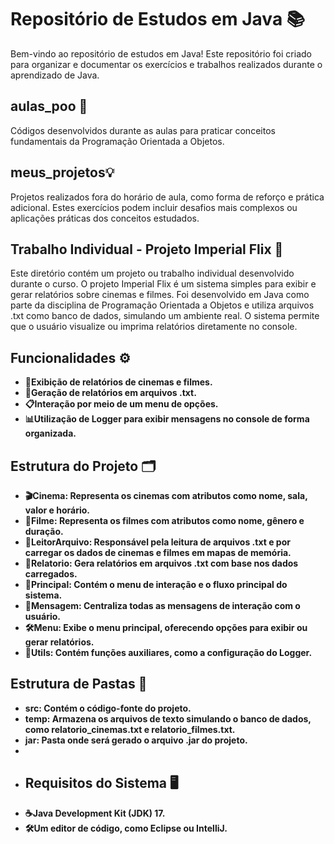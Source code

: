 # Repositório de Estudos em Java 📚

Bem-vindo ao repositório de estudos em Java! Este repositório foi criado para organizar e documentar os 
exercícios e trabalhos realizados durante o aprendizado de Java.

## aulas_poo 📖
Códigos desenvolvidos durante as aulas para praticar conceitos fundamentais da Programação Orientada a Objetos.

## meus_projetos💡
Projetos realizados fora do horário de aula, como forma de reforço e prática adicional. Estes exercícios 
podem incluir desafios mais complexos ou aplicações práticas dos conceitos estudados.

## Trabalho Individual - Projeto Imperial Flix 🚀
Este diretório contém um projeto ou trabalho individual desenvolvido durante o curso. 
O projeto Imperial Flix é um sistema simples para exibir e gerar relatórios sobre cinemas 
e filmes. Foi desenvolvido em Java como parte da disciplina de Programação Orientada a 
Objetos e utiliza arquivos .txt como banco de dados, simulando um ambiente real. O sistema
permite que o usuário visualize ou imprima relatórios diretamente no console.

## Funcionalidades ⚙️
- **📄Exibição de relatórios de cinemas e filmes.**
- **📁Geração de relatórios em arquivos .txt.**
- **📋Interação por meio de um menu de opções.**
- **📊Utilização de Logger para exibir mensagens no console de forma organizada.**

## Estrutura do Projeto 🗂
- **🎬Cinema: Representa os cinemas com atributos como nome, sala, valor e horário.**
- **🎥Filme: Representa os filmes com atributos como nome, gênero e duração.**
- **📂LeitorArquivo: Responsável pela leitura de arquivos .txt e por carregar os dados de cinemas e filmes em mapas de memória.**
- **📝Relatorio: Gera relatórios em arquivos .txt com base nos dados carregados.**
- **🔑Principal: Contém o menu de interação e o fluxo principal do sistema.**
- **💬Mensagem: Centraliza todas as mensagens de interação com o usuário.**
- **🛠️Menu: Exibe o menu principal, oferecendo opções para exibir ou gerar relatórios.**
- **🔧Utils: Contém funções auxiliares, como a configuração do Logger.**

## Estrutura de Pastas 📁
- **src: Contém o código-fonte do projeto.**
- **temp: Armazena os arquivos de texto simulando o banco de dados, como relatorio_cinemas.txt e relatorio_filmes.txt.**
- **jar: Pasta onde será gerado o arquivo .jar do projeto.**
- 
- ## Requisitos do Sistema 🖥️
- **☕Java Development Kit (JDK) 17.**
- **🛠️Um editor de código, como Eclipse ou IntelliJ.**
